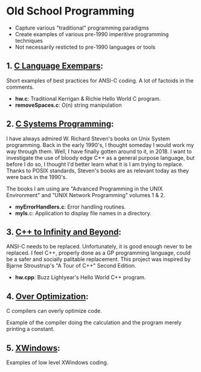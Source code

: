 # Old School Programming
* Capture various "traditional" programming paradigms
* Create examples of various pre-1990 imperitive programming techniques
* Not necessarily resticted to pre-1990 languages or tools

## 1. [C Language Exempars](CExemplars/):
Short examples of best practices for ANSI-C coding.  A lot of factoids
in the comments.
* __hw.c__: Traditional Kerrigan & Richie Hello World C program.
* __removeSpaces.c__: O(n) string manipulation

## 2. [C Systems Programming](SystemsProgramming/):
I have always admired W. Richard Steven's books on Unix System
programming.  Back in the early 1990's, I thought someday I would
work my way through them.  Well, I have finally gotten around to
it, in 2018.  I want to investigate the use of bloody edge C++
as a general purpose language, but before I do so, I thought I'd
better learn what it is I am trying to replace.  Thanks to POSIX
standards, Steven's books are as relevant today as they were back
in the 1990's.

The books I am using are
"Advanced Programming in the UNIX Environment"
and
"UNIX Network Programming"
volumes 1 & 2.
* __myErrorHandlers.c__: Error handling routines.
* __myls__.c: Application to display file names in a directory.

## 3. [C++ to Infinity and Beyond](C++InfinityAndBeyond1/):
ANSI-C needs to be replaced.  Unfortunately, it is good enough never to be
replaced.  I feel C++, properly done as a GP programming language, could
be a safer and socially palitable replacement.  This project was inspired
by Bjarne Stroustrup's "A Tour of C++" Second Edition.
* __hw.cpp__: Buzz Lightyear's Hello World C++ program.

## 4. [Over Optimization](OverOptimization/):
C compilers can overly optimize code.

Example of the compiler doing the calculation and the program merely
printing a constant.

## 5. [XWindows](XWindows):
Examples of low level XWindows coding.
